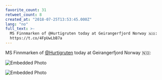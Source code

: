 ```yaml
---
favorite_count: 31
retweet_count: 8
created_at: "2018-07-25T13:53:45.000Z"
lang: "no"
full_text: >-
  MS Finnmarken of @Hurtigruten today at Geirangerfjord Norway 🇳🇴:
  https://t.co/4FpUwLbB7a
---
```


MS Finnmarken of [@Hurtigruten](https://twitter.com/Hurtigruten) today at
Geirangerfjord Norway 🇳🇴:

<div class="gallery gallery-2">

![Embedded Photo](https://twitter-media-coderbyheart.s3.eu-north-1.amazonaws.com/1022117706521370625-Di9KjofXsAEFqkc.jpg)

![Embedded Photo](https://twitter-media-coderbyheart.s3.eu-north-1.amazonaws.com/1022117706521370625-Di9KjoaWwAAuEmG.jpg)

</div>
